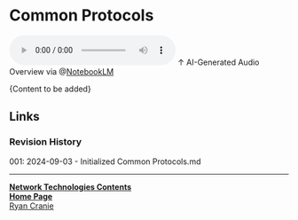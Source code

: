 # Common Protocols

<audio controls>
    <source src="https://github.com/ryancranie/notes/raw/refs/heads/main/Attachments/Audio/Common Protocols.mp3" type="audio/mpeg">
    Your browser does not support the audio tag.
</audio>
↑ AI-Generated Audio Overview via @<a href="https://notebooklm.google/">NotebookLM</a>

{Content to be added}
## Links
### Revision History
001: 2024-09-03 - Initialized Common Protocols.md

---
<b>[Network Technologies Contents](https://notes.ryancranie.com/Contents/Network%20Technologies%20Contents)<br>[Home Page](https://notes.ryancranie.com)<br></b>[Ryan Cranie](https://www.ryancranie.com)